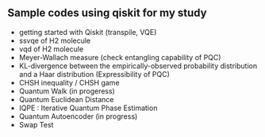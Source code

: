 
## Sample codes using qiskit for my study

- getting started with Qiskit (transpile, VQE)
- ssvqe of H2 molecule 
- vqd of H2 molecule
- Meyer-Wallach measure (check entangling capability of PQC)
- KL-divergence between the empirically-observed probability distribution and a Haar distribution (Expressibility of PQC)
- CHSH inequality / CHSH game
- Quantum Walk (in progeress)
- Quantum Euclidean Distance
- IQPE : Iterative Quantum Phase Estimation
- Quantum Autoencoder (in progress)
- Swap Test
